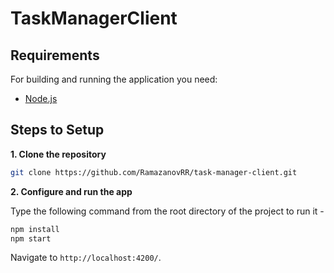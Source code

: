 # TaskManagerClient

## Requirements

For building and running the application you need:

- [Node.js](https://nodejs.org/en/download/)

## Steps to Setup

**1. Clone the repository**

```bash
git clone https://github.com/RamazanovRR/task-manager-client.git
```
**2. Configure and run the app**

Type the following command from the root directory of the project to run it -

```bash
npm install
npm start
```

Navigate to `http://localhost:4200/`.
